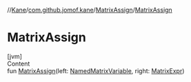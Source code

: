 //[Kane](../../index.md)/[com.github.jomof.kane](../index.md)/[MatrixAssign](index.md)/[MatrixAssign](-matrix-assign.md)



# MatrixAssign  
[jvm]  
Content  
fun [MatrixAssign](-matrix-assign.md)(left: [NamedMatrixVariable](../-named-matrix-variable/index.md), right: [MatrixExpr](../-matrix-expr/index.md))  



